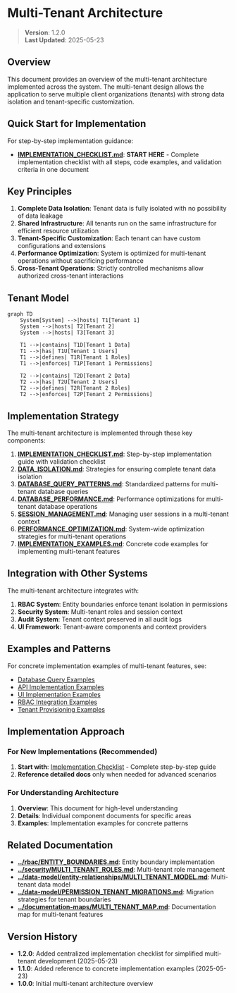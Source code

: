 
# Multi-Tenant Architecture

> **Version**: 1.2.0  
> **Last Updated**: 2025-05-23

## Overview

This document provides an overview of the multi-tenant architecture implemented across the system. The multi-tenant design allows the application to serve multiple client organizations (tenants) with strong data isolation and tenant-specific customization.

## Quick Start for Implementation

For step-by-step implementation guidance:

- **[IMPLEMENTATION_CHECKLIST.md](IMPLEMENTATION_CHECKLIST.md)**: **START HERE** - Complete implementation checklist with all steps, code examples, and validation criteria in one document

## Key Principles

1. **Complete Data Isolation**: Tenant data is fully isolated with no possibility of data leakage
2. **Shared Infrastructure**: All tenants run on the same infrastructure for efficient resource utilization
3. **Tenant-Specific Customization**: Each tenant can have custom configurations and extensions
4. **Performance Optimization**: System is optimized for multi-tenant operations without sacrificing performance
5. **Cross-Tenant Operations**: Strictly controlled mechanisms allow authorized cross-tenant interactions

## Tenant Model

```mermaid
graph TD
    System[System] -->|hosts| T1[Tenant 1]
    System -->|hosts| T2[Tenant 2]
    System -->|hosts| T3[Tenant 3]
    
    T1 -->|contains| T1D[Tenant 1 Data]
    T1 -->|has| T1U[Tenant 1 Users]
    T1 -->|defines| T1R[Tenant 1 Roles]
    T1 -->|enforces| T1P[Tenant 1 Permissions]
    
    T2 -->|contains| T2D[Tenant 2 Data]
    T2 -->|has| T2U[Tenant 2 Users]
    T2 -->|defines| T2R[Tenant 2 Roles]
    T2 -->|enforces| T2P[Tenant 2 Permissions]
```

## Implementation Strategy

The multi-tenant architecture is implemented through these key components:

1. **[IMPLEMENTATION_CHECKLIST.md](IMPLEMENTATION_CHECKLIST.md)**: Step-by-step implementation guide with validation checklist
2. **[DATA_ISOLATION.md](DATA_ISOLATION.md)**: Strategies for ensuring complete tenant data isolation
3. **[DATABASE_QUERY_PATTERNS.md](DATABASE_QUERY_PATTERNS.md)**: Standardized patterns for multi-tenant database queries
4. **[DATABASE_PERFORMANCE.md](DATABASE_PERFORMANCE.md)**: Performance optimizations for multi-tenant database operations
5. **[SESSION_MANAGEMENT.md](SESSION_MANAGEMENT.md)**: Managing user sessions in a multi-tenant context
6. **[PERFORMANCE_OPTIMIZATION.md](PERFORMANCE_OPTIMIZATION.md)**: System-wide optimization strategies for multi-tenant operations
7. **[IMPLEMENTATION_EXAMPLES.md](IMPLEMENTATION_EXAMPLES.md)**: Concrete code examples for implementing multi-tenant features

## Integration with Other Systems

The multi-tenant architecture integrates with:

1. **RBAC System**: Entity boundaries enforce tenant isolation in permissions
2. **Security System**: Multi-tenant roles and session context
3. **Audit System**: Tenant context preserved in all audit logs
4. **UI Framework**: Tenant-aware components and context providers

## Examples and Patterns

For concrete implementation examples of multi-tenant features, see:

- [Database Query Examples](IMPLEMENTATION_EXAMPLES.md#database-query-layer-examples)
- [API Implementation Examples](IMPLEMENTATION_EXAMPLES.md#tenant-isolation-in-apis)
- [UI Implementation Examples](IMPLEMENTATION_EXAMPLES.md#client-side-tenant-management)
- [RBAC Integration Examples](IMPLEMENTATION_EXAMPLES.md#integration-with-rbac-system)
- [Tenant Provisioning Examples](IMPLEMENTATION_EXAMPLES.md#tenant-provisioning-examples)

## Implementation Approach

### For New Implementations (Recommended)
1. **Start with**: [Implementation Checklist](IMPLEMENTATION_CHECKLIST.md) - Complete step-by-step guide
2. **Reference detailed docs** only when needed for advanced scenarios

### For Understanding Architecture
1. **Overview**: This document for high-level understanding
2. **Details**: Individual component documents for specific areas
3. **Examples**: Implementation examples for concrete patterns

## Related Documentation

- **[../rbac/ENTITY_BOUNDARIES.md](../rbac/ENTITY_BOUNDARIES.md)**: Entity boundary implementation
- **[../security/MULTI_TENANT_ROLES.md](../security/MULTI_TENANT_ROLES.md)**: Multi-tenant role management
- **[../data-model/entity-relationships/MULTI_TENANT_MODEL.md](../data-model/entity-relationships/MULTI_TENANT_MODEL.md)**: Multi-tenant data model
- **[../data-model/PERMISSION_TENANT_MIGRATIONS.md](../data-model/PERMISSION_TENANT_MIGRATIONS.md)**: Migration strategies for tenant boundaries
- **[../documentation-maps/MULTI_TENANT_MAP.md](../documentation-maps/MULTI_TENANT_MAP.md)**: Documentation map for multi-tenant features

## Version History

- **1.2.0**: Added centralized implementation checklist for simplified multi-tenant development (2025-05-23)
- **1.1.0**: Added reference to concrete implementation examples (2025-05-23)
- **1.0.0**: Initial multi-tenant architecture overview
